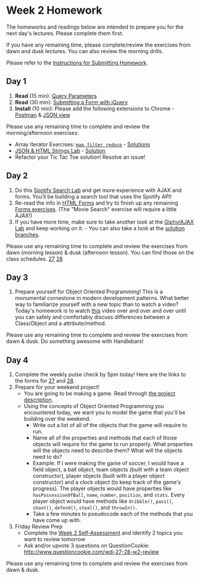 # Week 2 Homework

The homeworks and readings below are intended to prepare you for the next day's lectures. Please complete them first.

If you have any remaining time, please complete/review the exercises from dawn and dusk lectures. You can also review the morning drills.

Please refer to the [Instructions for Submitting Homework](/how-to/homework-submission.md).

## Day 1

1. **Read** (15 min): [Query Parameters](https://en.wikipedia.org/wiki/Query_string)
2. **Read** (30 min): [Submitting a Form with jQuery](http://code.tutsplus.com/tutorials/submit-a-form-without-page-refresh-using-jquery--net-59)
3. **Install** (10 min): Please add the following extensions to Chrome - [Postman](https://chrome.google.com/webstore/detail/postman/fhbjgbiflinjbdggehcddcbncdddomop) & [JSON view](https://chrome.google.com/webstore/detail/jsonview/chklaanhfefbnpoihckbnefhakgolnmc)

Please use any remaining time to complete and review the morning/afternoon exercises:


* Array Iterator Exercises: [`map`, `filter`, `reduce`](https://github.com/SF-WDI-LABS/shared_modules/blob/master/01-front-end-basics/js-array-iterators/28/exercises.md) - [Solutions](https://github.com/SF-WDI-LABS/shared_modules/blob/master/01-front-end-basics/js-array-iterators/28/solutions.js)
* [JSON & HTML Strings Lab](https://github.com/sf-wdi-27-28/html_strings) - [Solution](https://github.com/sf-wdi-27-28/html_strings/tree/solutions)
* Refactor your Tic Tac Toe solution! Resolve an issue!


## Day 2

1. Do this [Spotify Search Lab](https://github.com/sf-wdi-27-28/spotify-search) and get more experience with AJAX and forms.  You'll be building a search tool that uses the Spotify API!
2. Re-read the info in [HTML Forms](https://github.com/SF-WDI-LABS/shared_modules/blob/master/01-front-end-basics/html-forms/27-28/) and try to finish up any remaining [Forms exercises](https://github.com/SF-WDI-LABS/shared_modules/blob/master/01-front-end-basics/html-forms/27-28/exercises.md#forms----solutions).  (The "Movie Search" exercise will require a little AJAX!)
3. If you have more time, make sure to take another look at the [Giphy/AJAX Lab](https://github.com/sf-wdi-27-28/giffaw) and keep working on it. - You can also take a look at the [solution branches](https://github.com/sf-wdi-27-28/giffaw/branches).

Please use any remaining time to complete and review the exercises from dawn (morning lesson) & dusk (afternoon lesson).  You can find those on the class schedules. [27](https://github.com/sf-wdi-27-28/schedule-27) [28](https://github.com/sf-wdi-27-28/schedule-28)



## Day 3

1. Prepare yourself for Object Oriented Programming!  This is a monumental cornestone in modern development patterns.  What better way to familiarize yourself with a new topic than to watch a video?  Today's homework is to watch [this](https://www.youtube.com/watch?v=SS-9y0H3Si8) video over and over and over until you can safely and comfortably discuss differences between a Class/Object and a attribute/method.  

Please use any remaining time to complete and review the exercises from dawn & dusk.  Do something awesome with Handlebars!


## Day 4


1. Complete the weekly pulse check by 5pm today! Here are the links to the forms for  [27](https://docs.google.com/forms/d/1T_hslq10E362HJ6a_qU_qq-23izCZmwQ9NrYAdxDrlI/viewform) and [28](https://docs.google.com/forms/d/1-Sxe_a5Zwlh2ifkd5fjwJKTl7GOIlR7WvC5xCWkS7ls/viewform).
1. Prepare for your weekend project!
    - You are going to be making a game. Read through [the project description](https://github.com/sf-wdi-27-28/project-00). 
    - Using the concepts of Object Oriented Programming you encountered today, we want you to model the game that you'll be building over the weekend.
      - Write out a list of all of the objects that the game will require to run.
      - Name all of the properties and methods that each of those objects will require for the game to run properly. What properties will the objects need to describe them? What will the objects need to do?
      - Example: If I were making the game of soccer, I would have a field object, a ball object, team objects (built with a team object constructor), player objects (built with a player object constructor) and a clock object (to keep track of the game's progress). The player objects would have properties like `hasPossessionOfBall`, `name`, `number`, `position`, and `stats`. Every player object would have methods like `dribble()`, `pass()`, `shoot()`, `defend()`, `steal()`, and `throwIn()`.
      - Take a few minutes to pseudocode each of the methods that you have come up with.
1. Friday Review Prep
    - Complete the [Week 2 Self-Assessment](https://docs.google.com/forms/d/1wj989opELWGjL4uMgVNiTh469m81MvekWAf-cZ1SE00/viewform?usp=send_form) and identify 2 topics you want to review tomorrow
    - Ask and/or upvote 3 questions on QuestionCookie: http://www.questioncookie.com/wdi-27-28-w2-review

Please use any remaining time to complete and review the exercises from dawn & dusk.


<!--
## Day 5 - Weekend Homework

1. Reading
2. Weekend Lab

Please use any remaining time to review exercises/drills from the week! And don't forget to sleep!
-->
